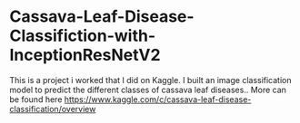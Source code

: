 # Cassava-Leaf-Disease-Classifiction-with-InceptionResNetV2

This is a project i worked that I did on Kaggle. I built an image classification model to predict the different classes of cassava leaf diseases.. More can be found here https://www.kaggle.com/c/cassava-leaf-disease-classification/overview
